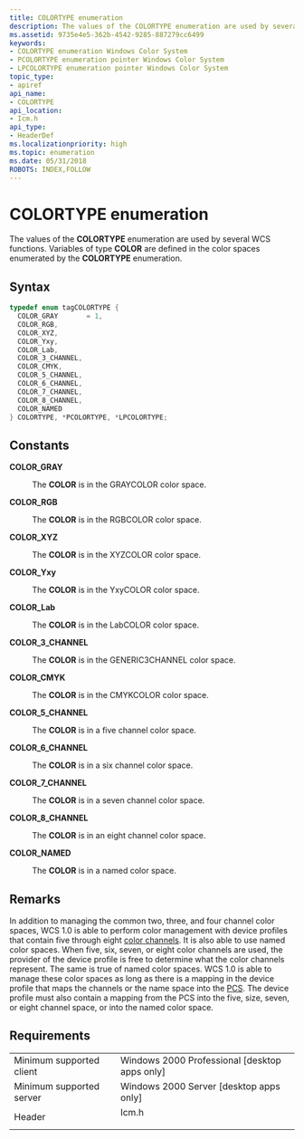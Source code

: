 ```yaml
---
title: COLORTYPE enumeration
description: The values of the COLORTYPE enumeration are used by several WCS functions. Variables of type COLOR are defined in the color spaces enumerated by the COLORTYPE enumeration.
ms.assetid: 9735e4e5-362b-4542-9285-887279cc6499
keywords:
- COLORTYPE enumeration Windows Color System
- PCOLORTYPE enumeration pointer Windows Color System
- LPCOLORTYPE enumeration pointer Windows Color System
topic_type:
- apiref
api_name:
- COLORTYPE
api_location:
- Icm.h
api_type:
- HeaderDef
ms.localizationpriority: high
ms.topic: enumeration
ms.date: 05/31/2018
ROBOTS: INDEX,FOLLOW
---
```


# COLORTYPE enumeration

The values of the **COLORTYPE** enumeration are used by several WCS functions. Variables of type **COLOR** are defined in the color spaces enumerated by the **COLORTYPE** enumeration.

## Syntax


```C++
typedef enum tagCOLORTYPE { 
  COLOR_GRAY       = 1,
  COLOR_RGB,
  COLOR_XYZ,
  COLOR_Yxy,
  COLOR_Lab,
  COLOR_3_CHANNEL,
  COLOR_CMYK,
  COLOR_5_CHANNEL,
  COLOR_6_CHANNEL,
  COLOR_7_CHANNEL,
  COLOR_8_CHANNEL,
  COLOR_NAMED
} COLORTYPE, *PCOLORTYPE, *LPCOLORTYPE;
```



## Constants

<dl> <dt>

<span id="COLOR_GRAY"></span><span id="color_gray"></span>**COLOR\_GRAY**
</dt> <dd>

The **COLOR** is in the GRAYCOLOR color space.

</dd> <dt>

<span id="COLOR_RGB"></span><span id="color_rgb"></span>**COLOR\_RGB**
</dt> <dd>

The **COLOR** is in the RGBCOLOR color space.

</dd> <dt>

<span id="COLOR_XYZ"></span><span id="color_xyz"></span>**COLOR\_XYZ**
</dt> <dd>

The **COLOR** is in the XYZCOLOR color space.

</dd> <dt>

<span id="COLOR_Yxy"></span><span id="color_yxy"></span><span id="COLOR_YXY"></span>**COLOR\_Yxy**
</dt> <dd>

The **COLOR** is in the YxyCOLOR color space.

</dd> <dt>

<span id="COLOR_Lab"></span><span id="color_lab"></span><span id="COLOR_LAB"></span>**COLOR\_Lab**
</dt> <dd>

The **COLOR** is in the LabCOLOR color space.

</dd> <dt>

<span id="COLOR_3_CHANNEL"></span><span id="color_3_channel"></span>**COLOR\_3\_CHANNEL**
</dt> <dd>

The **COLOR** is in the GENERIC3CHANNEL color space.

</dd> <dt>

<span id="COLOR_CMYK"></span><span id="color_cmyk"></span>**COLOR\_CMYK**
</dt> <dd>

The **COLOR** is in the CMYKCOLOR color space.

</dd> <dt>

<span id="COLOR_5_CHANNEL"></span><span id="color_5_channel"></span>**COLOR\_5\_CHANNEL**
</dt> <dd>

The **COLOR** is in a five channel color space.

</dd> <dt>

<span id="COLOR_6_CHANNEL"></span><span id="color_6_channel"></span>**COLOR\_6\_CHANNEL**
</dt> <dd>

The **COLOR** is in a six channel color space.

</dd> <dt>

<span id="COLOR_7_CHANNEL"></span><span id="color_7_channel"></span>**COLOR\_7\_CHANNEL**
</dt> <dd>

The **COLOR** is in a seven channel color space.

</dd> <dt>

<span id="COLOR_8_CHANNEL"></span><span id="color_8_channel"></span>**COLOR\_8\_CHANNEL**
</dt> <dd>

The **COLOR** is in an eight channel color space.

</dd> <dt>

<span id="COLOR_NAMED"></span><span id="color_named"></span>**COLOR\_NAMED**
</dt> <dd>

The **COLOR** is in a named color space.

</dd> </dl>

## Remarks

In addition to managing the common two, three, and four channel color spaces, WCS 1.0 is able to perform color management with device profiles that contain five through eight [color channels](c.md). It is also able to use named color spaces. When five, six, seven, or eight color channels are used, the provider of the device profile is free to determine what the color channels represent. The same is true of named color spaces. WCS 1.0 is able to manage these color spaces as long as there is a mapping in the device profile that maps the channels or the name space into the [PCS](p.md). The device profile must also contain a mapping from the PCS into the five, size, seven, or eight channel space, or into the named color space.

## Requirements



|                                     |                                                                                  |
|-------------------------------------|----------------------------------------------------------------------------------|
| Minimum supported client<br/> | Windows 2000 Professional \[desktop apps only\]<br/>                       |
| Minimum supported server<br/> | Windows 2000 Server \[desktop apps only\]<br/>                             |
| Header<br/>                   | <dl> <dt>Icm.h</dt> </dl> |



 

 





